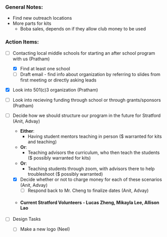 ### **General Notes**:
- Find new outreach locations
- More parts for kits
	- Boba sales, depends on if they allow club money to be used

### **Action Items:**
- [ ] Contacting local middle schools for starting an after school program with us (Pratham) 
	- [x] Find at least one school
	- [ ] Draft email - find info about organization by referring to slides from first meeting or directly asking leads
- [x] Look into 501(c)3 organization (Pratham) 
- [ ] Look into recieving funding through school or through grants/sponsors (Pratham)
- [ ] Decide how we should structure our program in the future for Stratford (Anit, Advay)
	- **Either**:
		- Having student mentors teaching in person ($ warranted for kits and teaching)
	- **Or**:
		- Teaching advisors the curriculum, who then teach the students ($ possibly warranted for kits)
	- **Or**:
		- Teaching students through zoom, with advisors there to help troubleshoot ($ possibly warranted)
	- [x] Decide whether or not to charge money for each of these scenarios (Anit, Advay)
		- [ ] Respond back to Mr. Cheng to finalize dates (Anit, Advay)
	- #### **Current Stratford Volunteers - Lucas Zheng, Mikayla Lee, Allison Lao**

- [ ] Design Tasks
	- [ ] Make a new logo (Neel)
